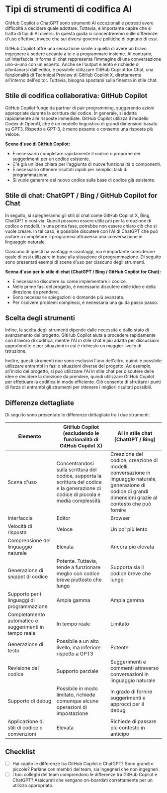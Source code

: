 # Tipi di strumenti di codifica AI

GitHub Copilot e ChatGPT sono strumenti AI eccezionali e potresti avere difficoltà a decidere quale adottare. Tuttavia, è importante capire che si tratta di tipi di AI diversi. In questa guida ci concentreremo sulle differenze d'uso effettive, invece che sui diversi governi e politiche di ognuno di essi.

GitHub Copilot offre una sensazione simile a quella di avere un bravo ingegnere a sedere accanto a te e a programmare insieme. Al contrario, un'interfaccia in forma di chat rappresenta l'immagine di una conversazione uno-a-uno con un esperto. Anche se l'output è lento e richiede di allontanarsi dall'editor, è possibile utilizzare GitHub Copilot for Chat, una funzionalità di Technical Preview di GitHub Copilot X, direttamente all'interno dell'editor. Tuttavia, bisogna spostarsi sulla finestra in stile chat.

## Stile di codifica collaborativa: GitHub Copilot

GitHub Copilot funge da partner di pair programming, suggerendo azioni appropriate durante la scrittura del codice. In generale, si adatta rapidamente alle risposte immediate. GitHub Copilot utilizza il modello Codex di OpenAI, che è un modello linguistico di grandi dimensioni basato su GPT3. Rispetto a GPT-3, è meno pesante e consente una risposta più veloce.

**Scene d'uso di GitHub Copilot:**

- È necessario completare rapidamente il codice o proporne dei suggerimenti per un codice esistente.
- C'è già un'idea chiara per l'aggiunta di nuove funzionalità o componenti.
- È necessario ottenere risultati rapidi per semplici task di programmazione.
- Si vuole generare del nuovo codice sulla base di codice già esistente.

## Stile di chat: ChatGPT / Bing / GitHub Copilot for Chat

In seguito, si spiegheranno gli stili di chat come GitHub Copilot X, Bing, ChatGPT e così via. Questi possono essere utilizzati per la creazione di codice o modelli. In una prima fase, potrebbe non essere chiaro ciò che si vuole creare. In tal caso, è possibile discutere con l'AI di ChatGPT che può aiutare a completare il programma attraverso una conversazione in linguaggio naturale.

Ciascuno di questi ha vantaggi e svantaggi, ma è importante considerare quale di essi utilizzare in base alla situazione di programmazione. Di seguito sono presentati esempi di scene d'uso per ciascuno degli strumenti.

**Scena d'uso per lo stile di chat (ChatGPT / Bing / GitHub Copilot for Chat):**

- È necessario discutere su come implementare il codice.
- Nelle prime fasi del progetto, è necessario discutere delle idee e della direzione da prendere.
- Sono necessarie spiegazioni o domande più avanzate.
- Per risolvere problemi complessi, è necessaria una guida passo passo.

## Scelta degli strumenti

Infine, la scelta degli strumenti dipende dalle necessità e dallo stato di avanzamento del progetto. GitHub Copilot aiuta a procedere rapidamente con il lavoro di codifica, mentre l'AI in stile chat è più adatta per discussioni approfondite e per situazioni in cui è richiesto un maggior livello di istruzione.

Inoltre, questi strumenti non sono esclusivi l'uno dell'altro, quindi è possibile utilizzare entrambi in fasi o situazioni diverse del progetto. Ad esempio, all'inizio del progetto, si può utilizzare l'AI in stile chat per discutere delle idee e decidere la direzione da prendere, quindi utilizzare GitHub Copilot per effettuare la codifica in modo efficiente. Ciò consente di sfruttare i punti di forza di entrambi gli strumenti per ottenere i migliori risultati possibili.

## Differenze dettagliate

Di seguito sono presentate le differenze dettagliate tra i due strumenti:

| Elemento | GitHub Copilot (escludendo le funzionalità di GitHub Copilot X) | AI in stile chat (ChatGPT / Bing) |
| ------------------- | ---------------------------------------- | ------------------------------------------------------- |
| Scena d'uso | Concentrandosi sulla scrittura del codice, supporta la scrittura del codice e la generazione di codice di piccola e media complessità | Creazione del codice, creazione di modelli, conversazione in linguaggio naturale, generazione di codice di grandi dimensioni grazie al contesto che può fornire |
| Interfaccia | Editor | Browser |
| Velocità di risposta | Veloce | Un po' più lento |
| Comprensione del linguaggio naturale | Elevata | Ancora più elevata |
| Generazione di snippet di codice | Potente. Tuttavia, tende a funzionare meglio con codice breve piuttosto che lungo | Supporta sia il codice breve che lungo |
| Supporto per i linguaggi di programmazione | Ampia gamma | Ampia gamma |
| Completamento automatico e suggerimenti in tempo reale | In tempo reale | Limitato |
| Generazione di testo | Possibile a un alto livello, ma inferiore rispetto a GPT3 | Potente |
| Revisione del codice | Supporto parziale | Suggerimenti e commenti attraverso conversazioni in linguaggio naturale |
| Supporto di debug | Possibile in modo limitato, richiede comunque alcune operazioni di impostazione | In grado di fornire suggerimenti e approcci per il debug |
| Applicazione di stili di codice e convenzioni | Elevata | Richiede di passare più contesto in anticipo |

## Checklist

- [ ] Hai capito le differenze tra GitHub Copilot e ChatGPT? Sono grandi o piccole? Parlane con membri del team, sia ingegneri che non ingegneri.
- [ ] I tuoi colleghi del team comprendono le differenze tra GitHub Copilot e ChatGPT? Assicurati che vengano on-boardati correttamente per un utilizzo appropriato.